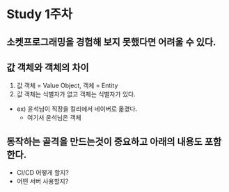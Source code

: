 # Study 1주차

## 소켓프로그래밍을 경험해 보지 못했다면 어려울 수 있다.
## 값 객체와 객체의 차이
1. 값 객체 = Value Object, 객체 = Entity
2. 값 객체는 식별자가 없고 객체는 식별자가 있다.
- ex) 윤석님이 직장을 컬리에서 네이버로 옮겼다.
    - 여기서 윤석님은 객체

## 동작하는 골격을 만드는것이 중요하고 아래의 내용도 포함한다.
- CI/CD 어떻게 할지?
- 어떤 서버 사용할지?
